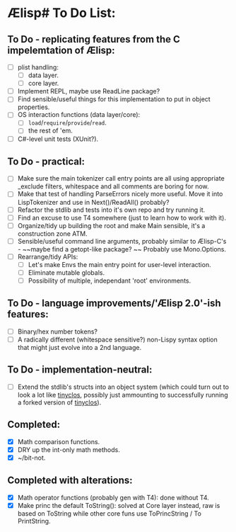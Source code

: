 # Ælisp# To Do List:

## To Do - replicating features from the C impelemtation of Ælisp:
- [ ] plist handling:
  - [ ] data layer.
  - [ ] core layer.
- [ ] Implement REPL, maybe use ReadLine package?
- [ ] Find sensible/useful things for this implementation to put in object properties.
- [ ] OS interaction functions (data layer/core):
  - [ ] `load`/`require`/`provide`/`read`.
  - [ ] the rest of 'em.
- [ ] C#-level unit tests (XUnit?).

## To Do - practical:
- [ ] Make sure the main tokenizer call entry points are all using appropriate _exclude filters, whitespace and all comments are boring for now.
- [ ] Make that test of handling ParseErrors nicely more useful. Move it into LispTokenizer and use in Next()/ReadAll() probably?
- [ ] Refactor the stdlib and tests into it's own repo and try running it.
- [ ] Find an excuse to use T4 somewhere (just to learn how to work with it).
- [ ] Organize/tidy up building the root and make Main sensible, it's a construction zone ATM.
- [ ] Sensible/useful command line arguments, probably similar to Ælisp-C's - ~~maybe find a getopt-like package?  ~~ Probably use Mono.Options.
- [ ] Rearrange/tidy APIs:
  - [ ] Let's make Envs the main entry point for user-level interaction.
  - [ ] Eliminate mutable globals.
  - [ ] Possibility of multiple, independant 'root' environments.

## To Do - language improvements/'Ælisp 2.0'-ish features:
- [ ] Binary/hex number tokens?
- [ ] A radically different (whitespace sensitive?) non-Lispy syntax option that might just evolve into a 2nd language.

## To Do - implementation-neutral:
- [ ] Extend the stdlib's structs into an object system (which could turn out to look a lot like [tinyclos](https://github.com/kstephens/tinyclos), possibly just ammounting to successfully running a forked version of [tinyclos](https://github.com/kstephens/tinyclos)).

## Completed:
- [x] Math comparison functions.
- [x] DRY up the int-only math methods.
- [x] ~/bit-not.

## Completed with alterations:
- [x] Math operator functions (probably gen with T4): done without T4.
- [x] Make princ the default ToString(): solved at Core layer instead, raw is based on ToString while other core funs use ToPrincString / To PrintString.
